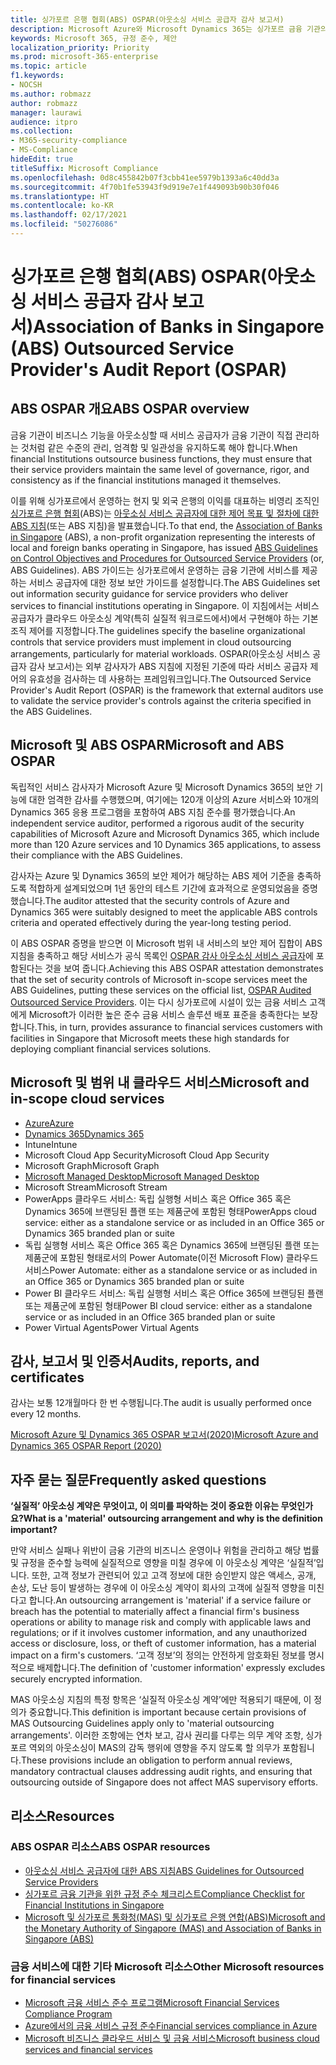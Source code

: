 ```yaml
---
title: 싱가포르 은행 협회(ABS) OSPAR(아웃소싱 서비스 공급자 감사 보고서)
description: Microsoft Azure와 Microsoft Dynamics 365는 싱가포르 금융 기관의 OSPAR(아웃소싱 서비스 공급자 감사 보고서)를 준수합니다.
keywords: Microsoft 365, 규정 준수, 제안
localization_priority: Priority
ms.prod: microsoft-365-enterprise
ms.topic: article
f1.keywords:
- NOCSH
ms.author: robmazz
author: robmazz
manager: laurawi
audience: itpro
ms.collection:
- M365-security-compliance
- MS-Compliance
hideEdit: true
titleSuffix: Microsoft Compliance
ms.openlocfilehash: 0d8c455842b07f3cbb41ee5979b1393a6c40dd3a
ms.sourcegitcommit: 4f70b1fe53943f9d919e7e1f449093b90b30f046
ms.translationtype: HT
ms.contentlocale: ko-KR
ms.lasthandoff: 02/17/2021
ms.locfileid: "50276086"
---
```

# <a name="association-of-banks-in-singapore-abs-outsourced-service-providers-audit-report-ospar"></a><span data-ttu-id="2605c-104">싱가포르 은행 협회(ABS) OSPAR(아웃소싱 서비스 공급자 감사 보고서)</span><span class="sxs-lookup"><span data-stu-id="2605c-104">Association of Banks in Singapore (ABS) Outsourced Service Provider's Audit Report (OSPAR)</span></span>

## <a name="abs-ospar-overview"></a><span data-ttu-id="2605c-105">ABS OSPAR 개요</span><span class="sxs-lookup"><span data-stu-id="2605c-105">ABS OSPAR overview</span></span>

<span data-ttu-id="2605c-106">금융 기관이 비즈니스 기능을 아웃소싱할 때 서비스 공급자가 금융 기관이 직접 관리하는 것처럼 같은 수준의 관리, 엄격함 및 일관성을 유지하도록 해야 합니다.</span><span class="sxs-lookup"><span data-stu-id="2605c-106">When financial Institutions outsource business functions, they must ensure that their service providers maintain the same level of governance, rigor, and consistency as if the financial institutions managed it themselves.</span></span>

<span data-ttu-id="2605c-107">이를 위해 싱가포르에서 운영하는 현지 및 외국 은행의 이익를 대표하는 비영리 조직인 [싱가포르 은행 협회](https://www.abs.org.sg/about-us/our-role)(ABS)는 [아웃소싱 서비스 공급자에 대한 제어 목표 및 절차에 대한 ABS 지침](https://abs.org.sg/docs/library/abs_outsource_guidelines.pdf)(또는 ABS 지침)을 발표했습니다.</span><span class="sxs-lookup"><span data-stu-id="2605c-107">To that end, the [Association of Banks in Singapore](https://www.abs.org.sg/about-us/our-role) (ABS), a non-profit organization representing the interests of local and foreign banks operating in Singapore, has issued [ABS Guidelines on Control Objectives and Procedures for Outsourced Service Providers](https://abs.org.sg/docs/library/abs_outsource_guidelines.pdf) (or, ABS Guidelines).</span></span> <span data-ttu-id="2605c-108">ABS 가이드는 싱가포르에서 운영하는 금융 기관에 서비스를 제공하는 서비스 공급자에 대한 정보 보안 가이드를 설정합니다.</span><span class="sxs-lookup"><span data-stu-id="2605c-108">The ABS Guidelines set out information security guidance for service providers who deliver services to financial institutions operating in Singapore.</span></span> <span data-ttu-id="2605c-109">이 지침에서는 서비스 공급자가 클라우드 아웃소싱 계약(특히 실질적 워크로드에서)에서 구현해야 하는 기본 조직 제어를 지정합니다.</span><span class="sxs-lookup"><span data-stu-id="2605c-109">The guidelines specify the baseline organizational controls that service providers must implement in cloud outsourcing arrangements, particularly for material workloads.</span></span> <span data-ttu-id="2605c-110">OSPAR(아웃소싱 서비스 공급자 감사 보고서)는 외부 감사자가 ABS 지침에 지정된 기준에 따라 서비스 공급자 제어의 유효성을 검사하는 데 사용하는 프레임워크입니다.</span><span class="sxs-lookup"><span data-stu-id="2605c-110">The Outsourced Service Provider's Audit Report (OSPAR) is the framework that external auditors use to validate the service provider's controls against the criteria specified in the ABS Guidelines.</span></span>

## <a name="microsoft-and-abs-ospar"></a><span data-ttu-id="2605c-111">Microsoft 및 ABS OSPAR</span><span class="sxs-lookup"><span data-stu-id="2605c-111">Microsoft and ABS OSPAR</span></span>

<span data-ttu-id="2605c-112">독립적인 서비스 감사자가 Microsoft Azure 및 Microsoft Dynamics 365의 보안 기능에 대한 엄격한 감사를 수행했으며, 여기에는 120개 이상의 Azure 서비스와 10개의 Dynamics 365 응용 프로그램을 포함하여 ABS 지침 준수를 평가했습니다.</span><span class="sxs-lookup"><span data-stu-id="2605c-112">An independent service auditor, performed a rigorous audit of the security capabilities of Microsoft Azure and Microsoft Dynamics 365, which include more than 120 Azure services and 10 Dynamics 365 applications, to assess their compliance with the ABS Guidelines.</span></span>

<span data-ttu-id="2605c-113">감사자는 Azure 및 Dynamics 365의 보안 제어가 해당하는 ABS 제어 기준을 충족하도록 적합하게 설계되었으며 1년 동안의 테스트 기간에 효과적으로 운영되었음을 증명했습니다.</span><span class="sxs-lookup"><span data-stu-id="2605c-113">The auditor attested that the security controls of Azure and Dynamics 365 were suitably designed to meet the applicable ABS controls criteria and operated effectively during the year-long testing period.</span></span>

<span data-ttu-id="2605c-114">이 ABS OSPAR 증명을 받으면 이 Microsoft 범위 내 서비스의 보안 제어 집합이 ABS 지침을 충족하고 해당 서비스가 공식 목록인 [OSPAR 감사 아웃소싱 서비스 공급자](https://abs.org.sg/docs/library/OSPAR_Audited_OSPs_16102020.pdf)에 포함된다는 것을 보여 줍니다.</span><span class="sxs-lookup"><span data-stu-id="2605c-114">Achieving this ABS OSPAR attestation demonstrates that the set of security controls of Microsoft in-scope services meet the ABS Guidelines, putting these services on the official list, [OSPAR Audited Outsourced Service Providers](https://abs.org.sg/docs/library/OSPAR_Audited_OSPs_16102020.pdf).</span></span> <span data-ttu-id="2605c-115">이는 다시 싱가포르에 시설이 있는 금융 서비스 고객에게 Microsoft가 이러한 높은 준수 금융 서비스 솔루션 배포 표준을 충족한다는 보장합니다.</span><span class="sxs-lookup"><span data-stu-id="2605c-115">This, in turn, provides assurance to financial services customers with facilities in Singapore that Microsoft meets these high standards for deploying compliant financial services solutions.</span></span>

## <a name="microsoft-and-in-scope-cloud-services"></a><span data-ttu-id="2605c-116">Microsoft 및 범위 내 클라우드 서비스</span><span class="sxs-lookup"><span data-stu-id="2605c-116">Microsoft and in-scope cloud services</span></span>

- [<span data-ttu-id="2605c-117">Azure</span><span class="sxs-lookup"><span data-stu-id="2605c-117">Azure</span></span>](https://aka.ms/AzureCompliance)
- [<span data-ttu-id="2605c-118">Dynamics 365</span><span class="sxs-lookup"><span data-stu-id="2605c-118">Dynamics 365</span></span>](https://go.microsoft.com/fwlink/p/?linkid=2051700)
- <span data-ttu-id="2605c-119">Intune</span><span class="sxs-lookup"><span data-stu-id="2605c-119">Intune</span></span>
- <span data-ttu-id="2605c-120">Microsoft Cloud App Security</span><span class="sxs-lookup"><span data-stu-id="2605c-120">Microsoft Cloud App Security</span></span>
- <span data-ttu-id="2605c-121">Microsoft Graph</span><span class="sxs-lookup"><span data-stu-id="2605c-121">Microsoft Graph</span></span>
- [<span data-ttu-id="2605c-122">Microsoft Managed Desktop</span><span class="sxs-lookup"><span data-stu-id="2605c-122">Microsoft Managed Desktop</span></span>](/microsoft-365/managed-desktop/intro/compliance)
- <span data-ttu-id="2605c-123">Microsoft Stream</span><span class="sxs-lookup"><span data-stu-id="2605c-123">Microsoft Stream</span></span>
- <span data-ttu-id="2605c-124">PowerApps 클라우드 서비스: 독립 실행형 서비스 혹은 Office 365 혹은 Dynamics 365에 브랜딩된 플랜 또는 제품군에 포함된 형태</span><span class="sxs-lookup"><span data-stu-id="2605c-124">PowerApps cloud service: either as a standalone service or as included in an Office 365 or Dynamics 365 branded plan or suite</span></span>
- <span data-ttu-id="2605c-125">독립 실행형 서비스 혹은 Office 365 혹은 Dynamics 365에 브랜딩된 플랜 또는 제품군에 포함된 형태로서의 Power Automate(이전 Microsoft Flow) 클라우드 서비스</span><span class="sxs-lookup"><span data-stu-id="2605c-125">Power Automate: either as a standalone service or as included in an Office 365 or Dynamics 365 branded plan or suite</span></span>
- <span data-ttu-id="2605c-126">Power BI 클라우드 서비스: 독립 실행형 서비스 혹은 Office 365에 브랜딩된 플랜 또는 제품군에 포함된 형태</span><span class="sxs-lookup"><span data-stu-id="2605c-126">Power BI cloud service: either as a standalone service or as included in an Office 365 branded plan or suite</span></span>
- <span data-ttu-id="2605c-127">Power Virtual Agents</span><span class="sxs-lookup"><span data-stu-id="2605c-127">Power Virtual Agents</span></span>

## <a name="audits-reports-and-certificates"></a><span data-ttu-id="2605c-128">감사, 보고서 및 인증서</span><span class="sxs-lookup"><span data-stu-id="2605c-128">Audits, reports, and certificates</span></span>

<span data-ttu-id="2605c-129">감사는 보통 12개월마다 한 번 수행됩니다.</span><span class="sxs-lookup"><span data-stu-id="2605c-129">The audit is usually performed once every 12 months.</span></span>

[<span data-ttu-id="2605c-130">Microsoft Azure 및 Dynamics 365 OSPAR 보고서(2020)</span><span class="sxs-lookup"><span data-stu-id="2605c-130">Microsoft Azure and Dynamics 365 OSPAR Report (2020)</span></span>](https://aka.ms/OSPAR-Report)

## <a name="frequently-asked-questions"></a><span data-ttu-id="2605c-131">자주 묻는 질문</span><span class="sxs-lookup"><span data-stu-id="2605c-131">Frequently asked questions</span></span>

<span data-ttu-id="2605c-132">**‘실질적’ 아웃소싱 계약은 무엇이고, 이 의미를 파악하는 것이 중요한 이유는 무엇인가요?**</span><span class="sxs-lookup"><span data-stu-id="2605c-132">**What is a 'material' outsourcing arrangement and why is the definition important?**</span></span>

<span data-ttu-id="2605c-133">만약 서비스 실패나 위반이 금융 기관의 비즈니스 운영이나 위험을 관리하고 해당 법률 및 규정을 준수할 능력에 실질적으로 영향을 미칠 경우에 이 아웃소싱 계약은 ‘실질적’입니다. 또한, 고객 정보가 관련되어 있고 고객 정보에 대한 승인받지 않은 액세스, 공개, 손상, 도난 등이 발생하는 경우에 이 아웃소싱 계약이 회사의 고객에 실질적 영향을 미친다고 합니다.</span><span class="sxs-lookup"><span data-stu-id="2605c-133">An outsourcing arrangement is 'material' if a service failure or breach has the potential to materially affect a financial firm's business operations or ability to manage risk and comply with applicable laws and regulations; or if it involves customer information, and any unauthorized access or disclosure, loss, or theft of customer information, has a material impact on a firm's customers.</span></span> <span data-ttu-id="2605c-134">‘고객 정보’의 정의는 안전하게 암호화된 정보를 명시적으로 배제합니다.</span><span class="sxs-lookup"><span data-stu-id="2605c-134">The definition of 'customer information' expressly excludes securely encrypted information.</span></span>

<span data-ttu-id="2605c-135">MAS 아웃소싱 지침의 특정 항목은 ‘실질적 아웃소싱 계약’에만 적용되기 때문에, 이 정의가 중요합니다.</span><span class="sxs-lookup"><span data-stu-id="2605c-135">This definition is important because certain provisions of MAS Outsourcing Guidelines apply only to 'material outsourcing arrangements'.</span></span> <span data-ttu-id="2605c-136">이러한 조항에는 연차 보고, 감사 권리를 다루는 의무 계약 조항, 싱가포르 역외의 아웃소싱이 MAS의 감독 행위에 영향을 주지 않도록 할 의무가 포함됩니다.</span><span class="sxs-lookup"><span data-stu-id="2605c-136">These provisions include an obligation to perform annual reviews, mandatory contractual clauses addressing audit rights, and ensuring that outsourcing outside of Singapore does not affect MAS supervisory efforts.</span></span>

## <a name="resources"></a><span data-ttu-id="2605c-137">리소스</span><span class="sxs-lookup"><span data-stu-id="2605c-137">Resources</span></span>

### <a name="abs-ospar-resources"></a><span data-ttu-id="2605c-138">ABS OSPAR 리소스</span><span class="sxs-lookup"><span data-stu-id="2605c-138">ABS OSPAR resources</span></span>

- [<span data-ttu-id="2605c-139">아웃소싱 서비스 공급자에 대한 ABS 지침</span><span class="sxs-lookup"><span data-stu-id="2605c-139">ABS Guidelines for Outsourced Service Providers</span></span>](https://abs.org.sg/industry-guidelines/outsourcing)
- [<span data-ttu-id="2605c-140">싱가포르 금융 기관을 위한 규정 준수 체크리스트</span><span class="sxs-lookup"><span data-stu-id="2605c-140">Compliance Checklist for Financial Institutions in Singapore</span></span>](https://servicetrust.microsoft.com/ViewPage/TrustDocuments?command=Download&downloadType=Document&downloadId=37557722-d5ed-419b-9365-2762982bacbf&docTab=6d000410-c9e9-11e7-9a91-892aae8839ad_Compliance_Guides)
- [<span data-ttu-id="2605c-141">Microsoft 및 싱가포르 통화청(MAS) 및 싱가포르 은행 연합(ABS)</span><span class="sxs-lookup"><span data-stu-id="2605c-141">Microsoft and the Monetary Authority of Singapore (MAS) and Association of Banks in Singapore (ABS)</span></span>](offering-mas-abs-singapore.md)

### <a name="other-microsoft-resources-for-financial-services"></a><span data-ttu-id="2605c-142">금융 서비스에 대한 기타 Microsoft 리소스</span><span class="sxs-lookup"><span data-stu-id="2605c-142">Other Microsoft resources for financial services</span></span>

- [<span data-ttu-id="2605c-143">Microsoft 금융 서비스 준수 프로그램</span><span class="sxs-lookup"><span data-stu-id="2605c-143">Microsoft Financial Services Compliance Program</span></span>](https://www.microsoft.com/download/details.aspx?id=55332)
- [<span data-ttu-id="2605c-144">Azure에서의 금융 서비스 규정 준수</span><span class="sxs-lookup"><span data-stu-id="2605c-144">Financial services compliance in Azure</span></span>](https://azure.microsoft.com/resources/videos/azurecon-2015-financial-services-compliance-in-azure/)
- [<span data-ttu-id="2605c-145">Microsoft 비즈니스 클라우드 서비스 및 금융 서비스</span><span class="sxs-lookup"><span data-stu-id="2605c-145">Microsoft business cloud services and financial services</span></span>](https://www.microsoft.com/trustcenter/cloudservices/financialservices)
